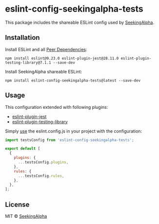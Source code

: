 # eslint-config-seekingalpha-tests

This package includes the shareable ESLint config used by [SeekingAlpha](https://seekingalpha.com/).

## Installation

Install ESLint and all [Peer Dependencies](https://nodejs.org/en/blog/npm/peer-dependencies/):

    npm install eslint@9.23.0 eslint-plugin-jest@28.11.0 eslint-plugin-testing-library@7.1.1 --save-dev

Install SeekingAlpha shareable ESLint:

    npm install eslint-config-seekingalpha-tests@latest --save-dev

## Usage

This configuration extended with following plugins:

- [eslint-plugin-jest](https://github.com/jest-community/eslint-plugin-jest)
- [eslint-plugin-testing-library](https://github.com/testing-library/eslint-plugin-testing-library)

Simply [use](https://eslint.org/docs/latest/extend/shareable-configs) the eslint.config.js in your project with the configuration:

```javascript
import testsConfig from 'eslint-config-seekingalpha-tests';

export default [
  {
    plugins: {
      ...testsConfig.plugins,
    },
    rules: {
      ...testsConfig.rules,
    },
  },
];
```

## License

MIT © [SeekingAlpha](https://seekingalpha.com/)

